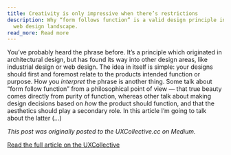```yaml
---
title: Creativity is only impressive when there’s restrictions
description: Why “form follows function” is a valid design principle in today’s
  web design landscape.
read_more: Read more
---
```

You’ve probably heard the phrase before. It’s a principle which originated in
architectural design, but has found its way into other design areas, like
industrial design or web design. The idea in itself is simple: your designs
should first and foremost relate to the products intended function or purpose.
How you *interpret* the phrase is another thing. Some talk about “form follow
function” from a philosophical point of view — that true beauty comes directly
from purity of function, whereas other talk about making design decisions based
on *how* the product should function, and that the aesthetics should play a
secondary role. In this article I’m going to talk about the latter (...)

*This post was originally posted to the UXCollective.cc on Medium.*

[Read the full article on the UXCollective](https://uxdesign.cc/creativity-is-only-impressive-when-theres-restrictions-d33b83855ce1)